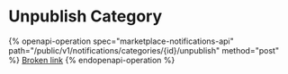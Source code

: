 # Unpublish Category

{% openapi-operation spec="marketplace-notifications-api" path="/public/v1/notifications/categories/{id}/unpublish" method="post" %}
[Broken link](broken-reference)
{% endopenapi-operation %}
